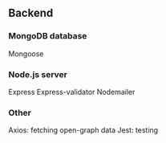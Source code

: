 ## Backend
### MongoDB database
Mongoose
### Node.js server
Express
Express-validator
Nodemailer
### Other
Axios: fetching open-graph data
Jest: testing